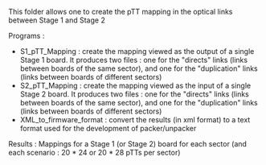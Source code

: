 This folder allows one to create the pTT mapping in the optical links between Stage 1 and Stage 2

Programs :
  - S1_pTT_Mapping : create the mapping viewed as the output of a single Stage 1 board. It produces two files : one for the "directs" links (links between boards of the same sector), and one for the "duplication" links  (links between boards of different sectors)
  - S2_pTT_Mapping : create the mapping viewed as the input of a single Stage 2 board. It produces two files : one for the "directs" links (links between boards of the same sector), and one for the "duplication" links  (links between boards of different sectors)
  - XML_to_firmware_format : convert the results (in xml format) to a text format used for the development of packer/unpacker


Results :
Mappings for a Stage 1 (or Stage 2) board for each sector (and each scenario : 20 * 24 or 20 * 28 pTTs per sector)
